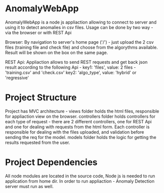 # AnomalyWebApp

AnomalyWebApp is a node js appliaction allowing to connect to server and using it to detect anomalies in csv files.
Usage can be done by two way - via the browser or with REST Api

Browser:
By navigation to server's home page ('/') - just upload the 2 csv files (training file and check file) and choose from the algorythms available.
Result will be shown on the box on the same page.

REST Api:
Appliaction allows to send REST requests and get back json result according to the following Api -
key1: 'files', value: 2 files - 'training.csv' and 'check.csv'
key2: 'algo_type', value: 'hybrid' or 'regressive'



# Project Structure

Project has MVC architecture - 
views folder holds the html files, responsible for appliaction view on the browser.
controllers folder holds controllers for each type of request - there are 2 different controllers, one for REST Api and one for dealing with requests from the html form. Each controller is responsible for dealing with the files uploaded, and validation before sending the req for the model.
models folder holds the logic for getting the results requested from the user.



# Project Dependencies
All node modules are located in the source code, Node js is needed to run application from home dir.
In order to run appliaction - Anomaly Detection server must run as well.
